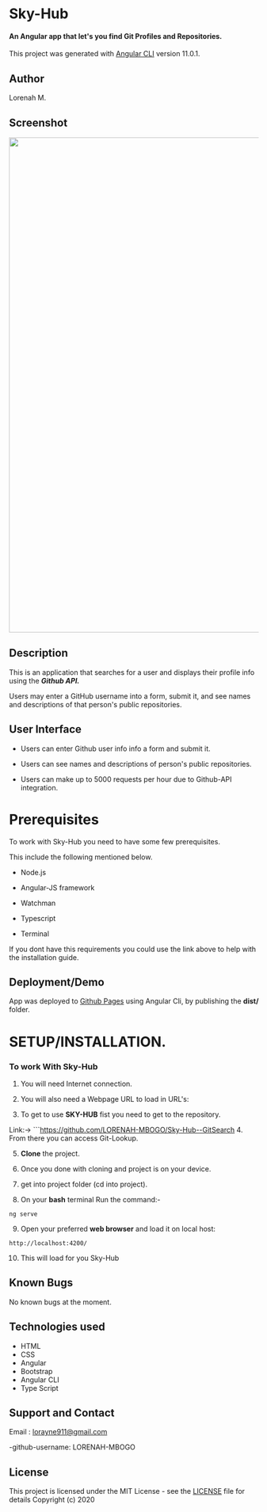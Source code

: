 # Sky-Hub
#### An Angular app that let's you find Git Profiles and Repositories.
This project was generated with [Angular CLI](https://github.com/angular/angular-cli) version 11.0.1.

## Author
Lorenah M. 

## Screenshot
<img src="src/skyhub.png" width="1000">

## Description
This is an application that searches for a user and displays their profile info using the ***Github API.***

Users may enter a GitHub username into a form, submit it, and see names and descriptions of that person's public repositories.

## User Interface

- Users can enter Github user info info a form and submit it.

- Users can see names and descriptions of person's public repositories.

- Users can make up to 5000 requests per hour due to Github-API integration.

# Prerequisites

To work with Sky-Hub you need to have some few prerequisites.

This include the following mentioned below.


- Node.js

- Angular-JS framework

- Watchman

- Typescript

- Terminal

If you dont have this requirements you could use the link above to help with the installation guide.

## Deployment/Demo
App was deployed to [Github Pages]() using Angular Cli, by publishing the **dist/** folder.

# **SETUP/INSTALLATION.**

### **To work With Sky-Hub**

1. You will need Internet connection.

2. You will also need a Webpage URL to load in URL's:

3. To get to use **SKY-HUB** fist you need to get to the repository.

Link:-> ```https://github.com/LORENAH-MBOGO/Sky-Hub--GitSearch
4. From there you can access Git-Lookup.

5. **Clone** the project.

6. Once you done with cloning and project is on your device.

7. get into project folder (cd into project).

8. On your **bash** terminal Run the command:-

```
ng serve
```

9. Open your preferred **web browser** and load it on local host:

```
http://localhost:4200/
```

10. This will load for you Sky-Hub 



## Known Bugs
No known bugs at the moment.

## Technologies used
* HTML
* CSS
* Angular
* Bootstrap
* Angular CLI
* Type Script

## Support and Contact

Email : lorayne911@gmail.com

-github-username: LORENAH-MBOGO

## License
This project is licensed under the MIT License - see the [LICENSE](LICENSE) file for details
Copyright (c) 2020
